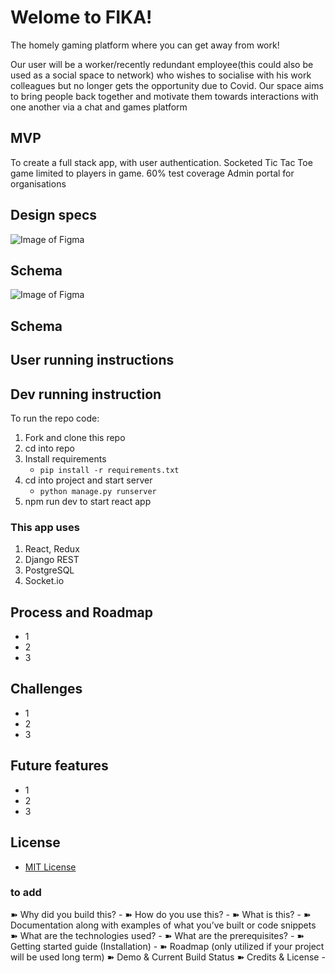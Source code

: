 # Welome to FIKA!
The homely gaming platform where you can get away from work!

Our user will be a worker/recently redundant employee(this could also be used as a social space to network) who wishes to socialise with his work colleagues but no longer gets the opportunity due to Covid. Our space aims to bring people back together and motivate them towards interactions with one another via a chat and games platform

## MVP
To create a full stack app, with user authentication.
Socketed Tic Tac Toe game limited to players in game.
60% test coverage
Admin portal for organisations




## Design specs

![Image of Figma](https://github.com/shewitt93/FIKA---Final-Project/blob/master/Screenshot%202020-09-24%20at%2019.55.45.png)

## Schema
![Image of Figma](https://github.com/shewitt93/FIKA---Final-Project/blob/master/Schema.png)

## Schema

## User running instructions



## Dev running instruction
To run the repo code:
1. Fork and clone this repo
2. cd into repo
3. Install requirements
   - `pip install -r requirements.txt`
4. cd into project and start server
   - `python manage.py runserver` 
5. npm run dev to start react app

### This app uses

1. React, Redux
2. Django REST
3. PostgreSQL
4. Socket.io




## Process and Roadmap
* 1
* 2
* 3

## Challenges
* 1
* 2
* 3

## Future features
* 1
* 2
* 3


## License
- [MIT License](https://opensource.org/licenses/mit-license.php)


### to add
➽ Why did you build this? -
➽ How do you use this? -
➽ What is this? -
➽ Documentation along with examples of what you’ve built or code snippets
➽ What are the technologies used? -
➽ What are the prerequisites? -
➽ Getting started guide (Installation) -
➽ Roadmap (only utilized if your project will be used long term)
➽ Demo & Current Build Status
➽ Credits & License -
